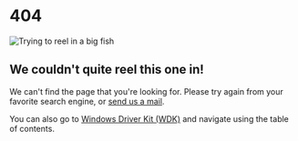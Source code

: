 # 404

![Trying to reel in a big fish](/windows-hardware/drivers/images/fish.png)

## We couldn't quite reel this one in!

We can't find the page that you're looking for.  Please try again from your favorite search engine, or [send us a mail](mailto:windowsdriverdev@microsoft.com).

You can also go to [Windows Driver Kit (WDK)](https://docs.microsoft.com/windows-hardware/drivers/) and navigate using the table of contents.

